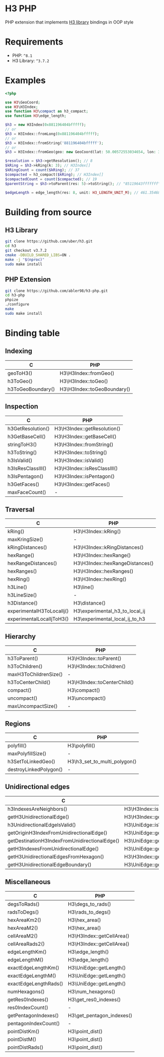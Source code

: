 # H3 PHP

PHP extension that implements [H3 library](https://github.com/uber/h3) bindings in OOP style

# Requirements

* PHP: `^8.1`
* H3 Library: `^3.7.2`

# Examples

```php
<?php

use H3\GeoCoord;
use H3\H3Index;
use function H3\compact as h3_compact;
use function H3\edge_length;

$h3 = new H3Index(0x881196404bfffff);
// or
$h3 = H3Index::fromLong(0x881196404bfffff);
// or
$h3 = H3Index::fromString('881196404bfffff');
// or
$h3 = H3Index::fromGeo(geo: new GeoCoord(lat: 50.00572553034654, lon: 36.229191466601634), res: 8);

$resolution = $h3->getResolution(); // 8
$kRing = $h3->kRing(k: 3); // H3Index[]
$kRingCount = count($kRing); // 37
$compacted = h3_compact($kRing); // H3Index[]
$compactedCount = count($compacted); // 19
$parentString = $h3->toParent(res: 5)->toString(); // "85119643fffffff"

$edgeLength = edge_length(res: 8, unit: H3_LENGTH_UNIT_M); // 461.3546837
```

# Building from source

## H3 Library

```bash
git clone https://github.com/uber/h3.git
cd h3
git checkout v3.7.2
cmake -DBUILD_SHARED_LIBS=ON .
make -j "$(nproc)"
sudo make install
```

## PHP Extension

```bash
git clone https://github.com/abler98/h3-php.git
cd h3-php
phpize
./configure
make
sudo make install
```

# Binding table

## Indexing
| C                 | PHP                         |
|-------------------|-----------------------------|
| geoToH3()         | H3\H3Index::fromGeo()       |
| h3ToGeo()         | H3\H3Index::toGeo()         |
| h3ToGeoBoundary() | H3\H3Index::toGeoBoundary() |

## Inspection
| C                 | PHP                         |
|-------------------|-----------------------------|
| h3GetResolution() | H3\H3Index::getResolution() |
| h3GetBaseCell()   | H3\H3Index::getBaseCell()   |
| stringToH3()      | H3\H3Index::fromString()    |
| h3ToString()      | H3\H3Index::toString()      |
| h3IsValid()       | H3\H3Index::isValid()       |
| h3IsResClassIII() | H3\H3Index::isResClassIII() |
| h3IsPentagon()    | H3\H3Index::isPentagon()    |
| h3GetFaces()      | H3\H3Index::getFaces()      |
| maxFaceCount()    | -                           |

## Traversal
| C                         | PHP                             |
|---------------------------|---------------------------------|
| kRing()                   | H3\H3Index::kRing()             |
| maxKringSize()            | -                               |
| kRingDistances()          | H3\H3Index::kRingDistances()    |
| hexRange()                | H3\H3Index::hexRange()          |
| hexRangeDistances()       | H3\H3Index::hexRangeDistances() |
| hexRanges()               | H3\H3Index::hexRanges()         |
| hexRing()                 | H3\H3Index::hexRing()           |
| h3Line()                  | H3\line()                       |
| h3LineSize()              | -                               |
| h3Distance()              | H3\distance()                   |
| experimentalH3ToLocalIj() | H3\experimental_h3_to_local_ij  |
| experimentalLocalIjToH3() | H3\experimental_local_ij_to_h3  |

## Hierarchy
| C                     | PHP                         |
|-----------------------|-----------------------------|
| h3ToParent()          | H3\H3Index::toParent()      |
| h3ToChildren()        | H3\H3Index::toChildren()    |
| maxH3ToChildrenSize() | -                           |
| h3ToCenterChild()     | H3\H3Index::toCenterChild() |
| compact()             | H3\compact()                |
| uncompact()           | H3\uncompact()              |
| maxUncompactSize()    | -                           |

## Regions
| C                      | PHP                          |
|------------------------|------------------------------|
| polyfill()             | H3\polyfill()                |
| maxPolyfillSize()      | -                            |
| h3SetToLinkedGeo()     | H3\h3_set_to_multi_polygon() |
| destroyLinkedPolygon() | -                            |

## Unidirectional edges
| C                                             | PHP                                  |
|-----------------------------------------------|--------------------------------------|
| h3IndexesAreNeighbors()                       | H3\H3Index::isNeighborTo()           |
| getH3UnidirectionalEdge()                     | H3\H3Index::getUnidirectionalEdge()  |
| h3UnidirectionalEdgeIsValid()                 | H3\UniEdge::isValid()                |
| getOriginH3IndexFromUnidirectionalEdge()      | H3\UniEdge::getOrigin()              |
| getDestinationH3IndexFromUnidirectionalEdge() | H3\UniEdge::getDestination()         |
| getH3IndexesFromUnidirectionalEdge()          | H3\UniEdge::getIndexes()             |
| getH3UnidirectionalEdgesFromHexagon()         | H3\H3Index::getUnidirectionalEdges() |
| getH3UnidirectionalEdgeBoundary()             | H3\UniEdge::getBoundary()            |

## Miscellaneous
| C                     | PHP                       |
|-----------------------|---------------------------|
| degsToRads()          | H3\degs_to_rads()         |
| radsToDegs()          | H3\rads_to_degs()         |
| hexAreaKm2()          | H3\hex_area()             |
| hexAreaM2()           | H3\hex_area()             |
| cellAreaM2()          | H3\H3Index::getCellArea() |
| cellAreaRads2()       | H3\H3Index::getCellArea() |
| edgeLengthKm()        | H3\edge_length()          |
| edgeLengthM()         | H3\edge_length()          |
| exactEdgeLengthKm()   | H3\UniEdge::getLength()   |
| exactEdgeLengthM()    | H3\UniEdge::getLength()   |
| exactEdgeLengthRads() | H3\UniEdge::getLength()   |
| numHexagons()         | H3\num_hexagons()         |
| getRes0Indexes()      | H3\get_res0_indexes()     |
| res0IndexCount()      | -                         |
| getPentagonIndexes()  | H3\get_pentagon_indexes() |
| pentagonIndexCount()  | -                         |
| pointDistKm()         | H3\point_dist()           |
| pointDistM()          | H3\point_dist()           |
| pointDistRads()       | H3\point_dist()           |
